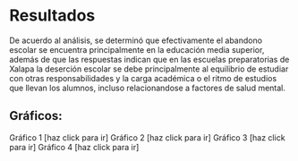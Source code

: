 # Resultados
De acuerdo al análisis, se determinó que efectivamente el abandono escolar se encuentra principalmente en la educación media superior, además de que las respuestas indican que en las escuelas preparatorias de Xalapa la deserción escolar se debe principalmente al equilibrio de estudiar con otras responsabilidades y la carga académica o el ritmo de estudios que llevan los alumnos, incluso relacionandose a factores de salud mental.
## Gráficos:
Gráfico 1 [haz click para ir]
Gráfico 2 [haz click para ir]
Gráfico 3 [haz click para ir]
Gráfico 4 [haz click para ir]
